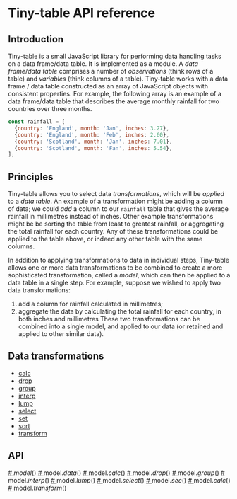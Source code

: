 # Tiny-table API reference
## Introduction
Tiny-table is a small JavaScript library for performing data handling tasks on a data frame/data table. It is implemented as a module. A *data frame*/*data table* comprises a number of *observations* (think rows of a table) and *variables* (think columns of a table). Tiny-table works with a data frame / data table constructed as an array of JavaScript objects with consistent properties. For example, the following array is an example of a data frame/data table that describes the average monthly rainfall for two countries over three months. 
```javascript
const rainfall = [
  {country: 'England', month: 'Jan', inches: 3.27},
  {country: 'England', month: 'Feb', inches: 2.60},
  {country: 'Scotland', month: 'Jan', inches: 7.01},
  {country: 'Scotland', month: 'Fan', inches: 5.54},
];
```
## Principles
Tiny-table allows you to select data *transformations*, which will be *applied* to a *data table*. An example of a transformation might be adding a column of data; we could *add* a column to our `rainfall` table that gives the average rainfall in millimetres instead of inches. Other example transformations might be be sorting the table from least to greatest rainfall, or aggregating  the total rainfall for each country. Any of these transformations could be applied to the table above, or indeed any other table with the same columns.

In addition to applying transformations to data in individual steps, Tiny-table allows one or more data transformations to be combined to create a more sophisticated transformation, called a *model*, which can then be applied to a data table in a single step. For example, suppose we wished to apply two data transformations: 
1. add a column for rainfall calculated in millimetres;
2. aggregate the data by calculating the total rainfall for each country, in both inches and millimetres
These two transformations can be combined into a single model, and applied to our data (or retained and applied to other similar data).

## Data transformations
* [calc](https://github.com/stuwilmur/Tiny-table/blob/main/API.md#calc)
* [drop](https://github.com/stuwilmur/Tiny-table/blob/main/API.md#drop)
* [group](https://github.com/stuwilmur/Tiny-table/blob/main/API.md#group)
* [interp](https://github.com/stuwilmur/Tiny-table/blob/main/API.md#interp)
* [lump](https://github.com/stuwilmur/Tiny-table/blob/main/API.md#lump)
* [select](https://github.com/stuwilmur/Tiny-table/blob/main/API.md#select)
* [set](https://github.com/stuwilmur/Tiny-table/blob/main/API.md#set)
* [sort](https://github.com/stuwilmur/Tiny-table/blob/main/API.md#sort)
* [transform](https://github.com/stuwilmur/Tiny-table/blob/main/API.md#transform)
## API
<a name="model" href = "#model"># </a>*model*()
<a name="data" href = "#data"># </a>model.*data*()
<a name="calc" href="#calc"># </a>model.*calc*()
<a name="drop" href="#calc"># </a>model.*drop*()
<a name="group" href="#calc"># </a>model.*group*()
<a name="interp" href="#calc"># </a>model.*interp*()
<a name="lump" href="#calc"># </a>model.*lump*()
<a name="select" href="#calc"># </a>model.*select*()
<a name="set" href="#calc"># </a>model.*sec*()
<a name="sort" href="#calc"># </a>model.*calc*()
<a name="transform" href="#calc"># </a>model.*transform*()



